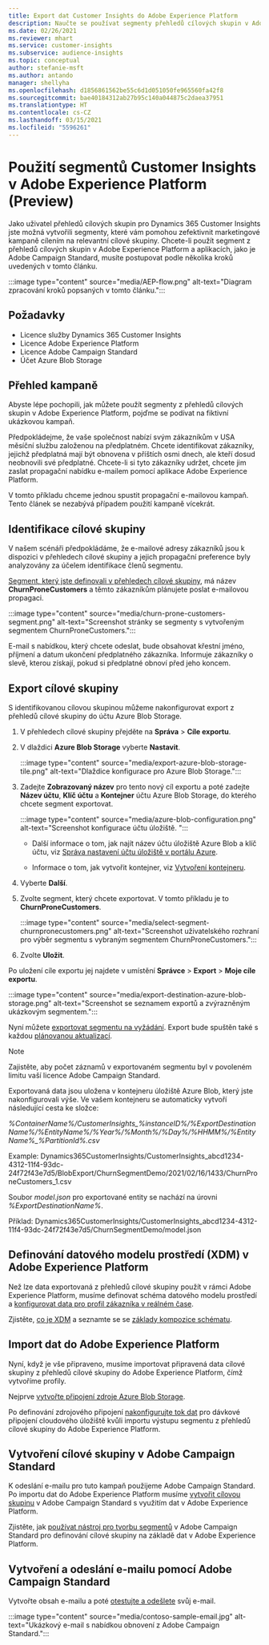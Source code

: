 ```yaml
---
title: Export dat Customer Insights do Adobe Experience Platform
description: Naučte se používat segmenty přehledů cílových skupin v Adobe Experience Platform.
ms.date: 02/26/2021
ms.reviewer: mhart
ms.service: customer-insights
ms.subservice: audience-insights
ms.topic: conceptual
author: stefanie-msft
ms.author: antando
manager: shellyha
ms.openlocfilehash: d1856861562be55c6d1d051050fe965560fa42f8
ms.sourcegitcommit: bae40184312ab27b95c140a044875c2daea37951
ms.translationtype: HT
ms.contentlocale: cs-CZ
ms.lasthandoff: 03/15/2021
ms.locfileid: "5596261"
---
```

# <a name="use-customer-insights-segments-in-adobe-experience-platform-preview"></a>Použití segmentů Customer Insights v Adobe Experience Platform (Preview)

Jako uživatel přehledů cílových skupin pro Dynamics 365 Customer Insights jste možná vytvořili segmenty, které vám pomohou zefektivnit marketingové kampaně cílením na relevantní cílové skupiny. Chcete-li použít segment z přehledů cílových skupin v Adobe Experience Platform a aplikacích, jako je Adobe Campaign Standard, musíte postupovat podle několika kroků uvedených v tomto článku.

:::image type="content" source="media/AEP-flow.png" alt-text="Diagram zpracování kroků popsaných v tomto článku.":::

## <a name="prerequisites"></a>Požadavky

-   Licence služby Dynamics 365 Customer Insights
-   Licence Adobe Experience Platform
-   Licence Adobe Campaign Standard
-   Účet Azure Blob Storage

## <a name="campaign-overview"></a>Přehled kampaně

Abyste lépe pochopili, jak můžete použít segmenty z přehledů cílových skupin v Adobe Experience Platform, pojďme se podívat na fiktivní ukázkovou kampaň.

Předpokládejme, že vaše společnost nabízí svým zákazníkům v USA měsíční službu založenou na předplatném. Chcete identifikovat zákazníky, jejichž předplatná mají být obnovena v příštích osmi dnech, ale kteří dosud neobnovili své předplatné. Chcete-li si tyto zákazníky udržet, chcete jim zaslat propagační nabídku e-mailem pomocí aplikace Adobe Experience Platform.

V tomto příkladu chceme jednou spustit propagační e-mailovou kampaň. Tento článek se nezabývá případem použití kampaně vícekrát.

## <a name="identify-your-target-audience"></a>Identifikace cílové skupiny

V našem scénáři předpokládáme, že e-mailové adresy zákazníků jsou k dispozici v přehledech cílové skupiny a jejich propagační preference byly analyzovány za účelem identifikace členů segmentu.

[Segment, který jste definovali v přehledech cílové skupiny](segments.md), má název **ChurnProneCustomers** a těmto zákazníkům plánujete poslat e-mailovou propagaci.

:::image type="content" source="media/churn-prone-customers-segment.png" alt-text="Screenshot stránky se segmenty s vytvořeným segmentem ChurnProneCustomers.":::

E-mail s nabídkou, který chcete odeslat, bude obsahovat křestní jméno, příjmení a datum ukončení předplatného zákazníka. Informuje zákazníky o slevě, kterou získají, pokud si předplatné obnoví před jeho koncem.

## <a name="export-your-target-audience"></a>Export cílové skupiny

S identifikovanou cílovou skupinou můžeme nakonfigurovat export z přehledů cílové skupiny do účtu Azure Blob Storage.

1. V přehledech cílové skupiny přejděte na **Správa** > **Cíle exportu**.

1. V dlaždici **Azure Blob Storage** vyberte **Nastavit**.

   :::image type="content" source="media/export-azure-blob-storage-tile.png" alt-text="Dlaždice konfigurace pro Azure Blob Storage.":::

1. Zadejte **Zobrazovaný název** pro tento nový cíl exportu a poté zadejte **Název účtu**, **Klíč účtu** a **Kontejner** účtu Azure Blob Storage, do kterého chcete segment exportovat.  
      
   :::image type="content" source="media/azure-blob-configuration.png" alt-text="Screenshot konfigurace účtu úložiště. "::: 

   - Další informace o tom, jak najít název účtu úložiště Azure Blob a klíč účtu, viz [Správa nastavení účtu úložiště v portálu Azure](/azure/storage/common/storage-account-manage).

   - Informace o tom, jak vytvořit kontejner, viz [Vytvoření kontejneru](/azure/storage/blobs/storage-quickstart-blobs-portal#create-a-container).

1. Vyberte **Další**.

1. Zvolte segment, který chcete exportovat. V tomto příkladu je to **ChurnProneCustomers**.

   :::image type="content" source="media/select-segment-churnpronecustomers.png" alt-text="Screenshot uživatelského rozhraní pro výběr segmentu s vybraným segmentem ChurnProneCustomers.":::

1. Zvolte **Uložit**.

Po uložení cíle exportu jej najdete v umístění **Správce** > **Export** > **Moje cíle exportu**.

:::image type="content" source="media/export-destination-azure-blob-storage.png" alt-text="Screenshot se seznamem exportů a zvýrazněným ukázkovým segmentem.":::

Nyní můžete [exportovat segmentu na vyžádání](export-destinations.md#export-data-on-demand). Export bude spuštěn také s každou [plánovanou aktualizací](system.md).

> [!NOTE]
> Zajistěte, aby počet záznamů v exportovaném segmentu byl v povoleném limitu vaší licence Adobe Campaign Standard.

Exportovaná data jsou uložena v kontejneru úložiště Azure Blob, který jste nakonfigurovali výše. Ve vašem kontejneru se automaticky vytvoří následující cesta ke složce:

*%ContainerName%/CustomerInsights_%instanceID%/%ExportDestinationName%/%EntityName%/%Year%/%Month%/%Day%/%HHMM%/%EntityName%_%PartitionId%.csv*

Example: Dynamics365CustomerInsights/CustomerInsights_abcd1234-4312-11f4-93dc-24f72f43e7d5/BlobExport/ChurnSegmentDemo/2021/02/16/1433/ChurnProneCustomers_1.csv

Soubor *model.json* pro exportované entity se nachází na úrovni *%ExportDestinationName%*.

Příklad: Dynamics365CustomerInsights/CustomerInsights_abcd1234-4312-11f4-93dc-24f72f43e7d5/ChurnSegmentDemo/model.json

## <a name="define-experience-data-model-xdm-in-adobe-experience-platform"></a>Definování datového modelu prostředí (XDM) v Adobe Experience Platform

Než lze data exportovaná z přehledů cílové skupiny použít v rámci Adobe Experience Platform, musíme definovat schéma datového modelu prostředí a [konfigurovat data pro profil zákazníka v reálném čase](https://experienceleague.adobe.com/docs/experience-platform/profile/tutorials/dataset-configuration.html#tutorials).

Zjistěte, [co je XDM](https://experienceleague.adobe.com/docs/experience-platform/xdm/home.html) a seznamte se se [základy kompozice schématu](https://experienceleague.adobe.com/docs/experience-platform/xdm/schema/composition.html#schema).

## <a name="import-data-into-adobe-experience-platform"></a>Import dat do Adobe Experience Platform

Nyní, když je vše připraveno, musíme importovat připravená data cílové skupiny z přehledů cílové skupiny do Adobe Experience Platform, čímž vytvoříme profily.

Nejprve [vytvořte připojení zdroje Azure Blob Storage](https://experienceleague.adobe.com/docs/experience-platform/sources/ui-tutorials/create/cloud-storage/blob.html#getting-started).    

Po definování zdrojového připojení [nakonfigurujte tok dat](https://experienceleague.adobe.com/docs/experience-platform/sources/ui-tutorials/dataflow/cloud-storage.html#ui-tutorials) pro dávkové připojení cloudového úložiště kvůli importu výstupu segmentu z přehledů cílové skupiny do Adobe Experience Platform.

## <a name="create-an-audience-in-adobe-campaign-standard"></a>Vytvoření cílové skupiny v Adobe Campaign Standard

K odeslání e-mailu pro tuto kampaň použijeme Adobe Campaign Standard. Po importu dat do Adobe Experience Platform musíme [vytvořit cílovou skupinu](https://experienceleague.adobe.com/docs/campaign-standard/using/profiles-and-audiences/get-started-profiles-and-audiences.html#permission) v Adobe Campaign Standard s využitím dat v Adobe Experience Platform.

Zjistěte, jak [používat nástroj pro tvorbu segmentů](https://experienceleague.adobe.com/docs/campaign-standard/using/profiles-and-audiences/working-with-adobe-experience-platform/aep-using-segment-builder.html#building-a-segment) v Adobe Campaign Standard pro definování cílové skupiny na základě dat v Adobe Experience Platform.

## <a name="create-and-send-the-email-using-adobe-campaign-standard"></a>Vytvoření a odeslání e-mailu pomocí Adobe Campaign Standard

Vytvořte obsah e-mailu a poté [otestujte a odešlete](https://experienceleague.adobe.com/docs/campaign-standard/using/testing-and-sending/get-started-sending-messages.html#preparing-and-testing-messages) svůj e-mail.

:::image type="content" source="media/contoso-sample-email.jpg" alt-text="Ukázkový e-mail s nabídkou obnovení z Adobe Campaign Standard.":::